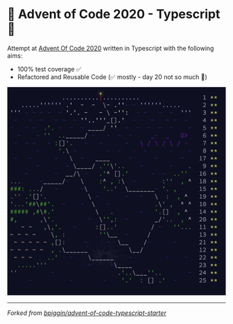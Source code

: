 # 🎄 Advent of Code 2020 - Typescript 🎄

Attempt at [Advent Of Code 2020](https://adventofcode.com/2020) written in Typescript with the following aims:

- 100% test coverage ✅
- Refactored and Reusable Code (✅ mostly - day 20 not so much 🤪)

![progress](./progress.png)

---

_Forked from [bpiggin/advent-of-code-typescript-starter](https://github.com/bpiggin/advent-of-code-typescript-starter)_
